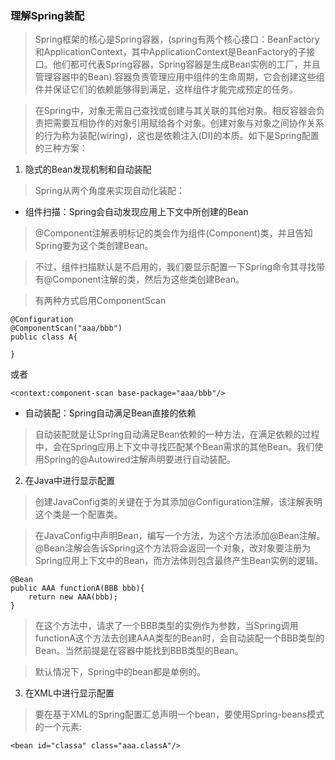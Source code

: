 ### 理解Spring装配

> Spring框架的核心是Spring容器，(spring有两个核心接口：BeanFactory和ApplicationContext，其中ApplicationContext是BeanFactory的子接口。他们都可代表Spring容器，Spring容器是生成Bean实例的工厂，并且管理容器中的Bean).容器负责管理应用中组件的生命周期，它会创建这些组件并保证它们的依赖能够得到满足，这样组件才能完成预定的任务。

> 在Spring中，对象无需自己查找或创建与其关联的其他对象。相反容器会负责把需要互相协作的对象引用赋给各个对象。创建对象与对象之间协作关系的行为称为装配(wiring)，这也是依赖注入(DI)的本质。如下是Spring配置的三种方案：

1. 隐式的Bean发现机制和自动装配

> Spring从两个角度来实现自动化装配：

- 组件扫描：Spring会自动发现应用上下文中所创建的Bean

> @Component注解表明标记的类会作为组件(Component)类，并且告知Spring要为这个类创建Bean。

> 不过，组件扫描默认是不启用的，我们要显示配置一下Spring命令其寻找带有@Component注解的类，然后为这些类创建Bean。

> 有两种方式启用ComponentScan

    @Configuration
    @ComponentScan("aaa/bbb")
    public class A{
        
    }
    
或者

    <context:component-scan base-package="aaa/bbb"/>

- 自动装配：Spring自动满足Bean直接的依赖

> 自动装配就是让Spring自动满足Bean依赖的一种方法，在满足依赖的过程中，会在Spring应用上下文中寻找匹配某个Bean需求的其他Bean。我们使用Spring的@Autowired注解声明要进行自动装配。

2. 在Java中进行显示配置

> 创建JavaConfig类的关键在于为其添加@Configuration注解，该注解表明这个类是一个配置类。

> 在JavaConfig中声明Bean，编写一个方法，为这个方法添加@Bean注解。@Bean注解会告诉Spring这个方法将会返回一个对象，改对象要注册为Spring应用上下文中的Bean，而方法体则包含最终产生Bean实例的逻辑。

    @Bean
    public AAA functionA(BBB bbb){
        return new AAA(bbb);
    }

> 在这个方法中，请求了一个BBB类型的实例作为参数，当Spring调用functionA这个方法去创建AAA类型的Bean时，会自动装配一个BBB类型的Bean。当然前提是在容器中能找到BBB类型的Bean。

> 默认情况下，Spring中的bean都是单例的。

3. 在XML中进行显示配置

> 要在基于XML的Spring配置汇总声明一个bean，要使用Spring-beans模式的一个元素:<bean>

    <bean id="classa" class="aaa.classA"/>